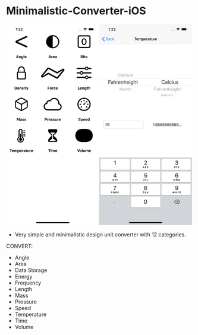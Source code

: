 # Minimalistic-Converter-iOS


<img src="screenshots/mainScreen.png" width="250"><img src="screenshots/conversionScreen.png" width="250">

- Very simple and minimalistic design unit converter with 12 categories.

CONVERT:

* Angle
* Area
* Data Storage
* Energy
* Frequency
* Length
* Mass
* Pressure
* Speed
* Temperature
* Time
* Volume
